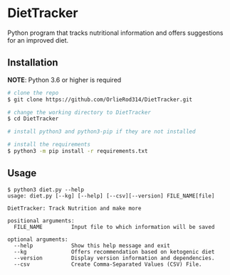 # DietTracker
Python program that tracks nutritional information and offers suggestions for an improved diet.


## Installation
**NOTE**: Python 3.6 or higher is required
```bash
# clone the repo
$ git clone https://github.com/OrlieRod314/DietTracker.git

# change the working directory to DietTracker
$ cd DietTracker

# install python3 and python3-pip if they are not installed

# install the requirements
$ python3 -m pip install -r requirements.txt
```
## Usage

```
$ python3 diet.py --help
usage: diet.py [--kg] [--help] [--csv][--version] FILE_NAME[file]

DietTracker: Track Nutrition and make more 

positional arguments:
  FILE_NAME         Input file to which information will be saved

optional arguments:
  --help            Show this help message and exit
  --kg              Offers recommendation based on ketogenic diet
  --version         Display version information and dependencies.
  --csv             Create Comma-Separated Values (CSV) File.
  ```
